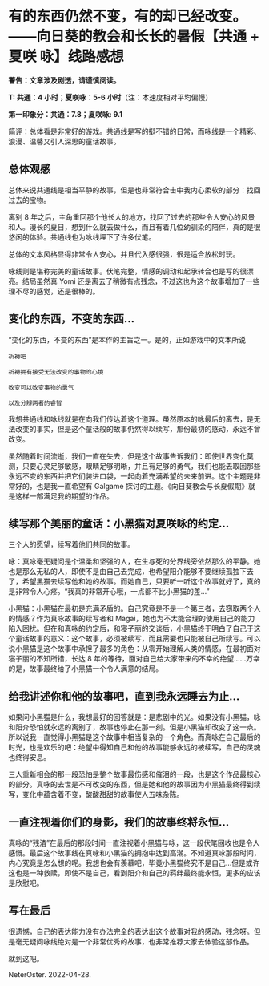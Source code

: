 # 有的东西仍然不变，有的却已经改变。——向日葵的教会和长长的暑假【共通 + 夏咲 咏】线路感想

**警告：文章涉及剧透，请谨慎阅读。**


**T: 共通：4 小时；夏咲咏：5-6 小时**（注：本速度相对平均偏慢）

**第一印象分：共通：7.8；夏咲咏: 9.1**

简评：总体看是非常好的游戏。共通线是写的挺不错的日常，而咏线是一个精彩、浪漫、温馨又引人深思的童话故事。

## 总体观感

总体来说共通线是相当平静的故事，但是也非常符合击中我内心柔软的部分：找回过去的宝物。

离别 8 年之后，主角重回那个他长大的地方，找回了过去的那些令人安心的风景和人。漫长的夏日，想到什么就去做什么，而且有着几位幼驯染的陪伴，真的是很悠闲的体验。共通线也为咏线埋下了许多伏笔。

总体的文本风格显得非常令人安心，并且代入感很强，很是适合放松时玩。

咏线则是堪称完美的童话故事。伏笔完整，情感的调动和起承转合也是写的很漂亮。结局虽然真 Yomi 还是离去了稍微有点残念，不过这也为这个故事增加了一些理不尽的感觉，还是很棒的。

## 变化的东西，不变的东西...

“变化的东西，不变的东西”是本作的主旨之一。是的，正如游戏中的文本所说

```
祈祷吧

祈祷拥有接受无法改变的事物的心境

改变可以改变事物的勇气

以及分辨两者的睿智
```

我想共通线和咏线就是在向我们传达着这个道理。虽然原本的咏最后的离去，是无法改变的事实，但是这个童话般的故事仍然得以续写，那份最初的感动，永远不曾改变。

虽然随着时间流逝，我们一直在失去，但是这个故事告诉我们：即使世界变化莫测，只要心灵足够敏感，眼睛足够明晰，并且有足够的勇气，我们也能去取回那些永远不变的东西并把它们装进口袋，一起向着充满希望的未来前进。这个主题是非常好的，也是我一直希望有 Galgame 探讨的主题。《向日葵教会与长夏假期》就是这样一部满足我的期望的作品。

## 续写那个美丽的童话：小黑猫对夏咲咏的约定...

三个人的愿望，续写着他们共同的故事。

咏：真咏毫无疑问是个温柔和坚强的人，在生与死的分界线旁依然那么的平静。她也是那么无私的人，即使不是由自己去完成，也希望阳介能够不要继续孤独下去了，希望黑猫去续写他和她的故事。而她自己，只要听一听这个故事就好了，真的是非常令人心疼。“我真的非常开心哦，一点都不比小黑猫的差...”

小黑猫：小黑猫在最初是充满矛盾的。自己究竟是不是一个第三者，去窃取两个人的情感？作为真咏故事的续写者和 Magai，她也为不太能合理的使用自己的能力陷入困扰。但在和真咏的约定后，和寝子丽的交谈后，小黑猫终于明白了自己于这个童话故事的意义：这个故事，必须被续写，而且需要也只能被自己所续写。可以说小黑猫是这个故事中承担了最多的角色：从零开始理解人类的情感，在最初面对寝子丽的不知所措，长达 8 年的等待，面对自己给大家带来的不幸的绝望......万幸的是，故事最终给了小黑猫一个令人满意的结局。

## 给我讲述你和他的故事吧，直到我永远睡去为止...

如果问小黑猫是什么，我想最好的回答就是：是悲剧中的光。如果没有小黑猫，咏和阳介恐怕就永远的离别了，故事也停止在那一刻。但是小黑猫却改变了这一点。所以说我一直觉得小黑猫是这个故事中相当复杂的一个角色。而真咏在自己最后的时光，也是欢乐的吧：绝望中得知自己和他的故事能够永远的被续写，自己的灵魂也终得安息。

三人重新相会的那一段恐怕是整个故事最伤感和催泪的一段，也是这个作品最核心的部分。真咏的去世是不可改变的东西，但是她和他的故事因为小黑猫最终得到续写，变化中蕴含着不变，酸酸甜甜的故事使人五味杂陈。

## 一直注视着你们的身影，我们的故事终将永恒...

真咏的“残渣”在最后的那段时间一直注视着小黑猫与咏，这一段伏笔回收也是令人感慨。最后这个故事线在真咏和小黑猫的拥抱中达到高潮。不知道真咏那段时间，内心究竟是怎么想的呢。我想也会有羡慕吧，毕竟小黑猫终究不是自己...但是或许这也是一种救赎，即使不是自己，看到阳介和自己的羁绊最终能永恒，更多的应该是欣慰吧。

## 写在最后

很遗憾，自己的表达能力没有办法完全的表达出这个故事对我的感动，残念呀。但是毫无疑问咏线绝对是一个非常优秀的故事，也非常推荐大家去体验这部作品。

就到这吧。

NeterOster.
2022-04-28.
